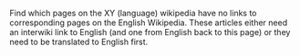Find which pages on the XY (language) wikipedia have no links to corresponding pages on the English Wikipedia.
These articles either need an interwiki link to English (and one from English back to this page) or they need
to be translated to English first.


